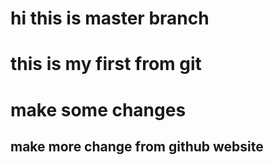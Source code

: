 # hi this is master branch

# this is my first from git

# make some changes


## make more change from github website
